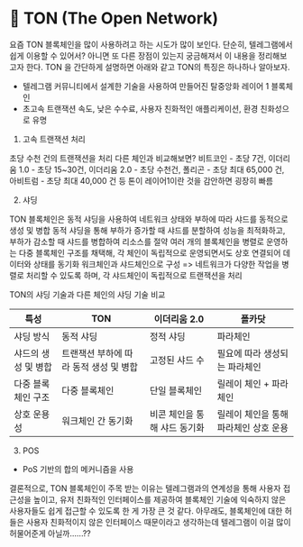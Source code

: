 # 💎 TON (The Open Network)

요즘 TON 블록체인을 많이 사용하려고 하는 시도가 많이 보인다. 단순히, 텔레그램에서 쉽게 이용할 수 있어서? 아니면 또 다른 장점이 있는지 궁금해져서 이 내용을 정리해보고자 한다. TON 을 간단하게 설명하면 아래와 같고 TON의 특징은 하나하나 알아보자.

* 텔레그램 커뮤니티에서 설계한 기술을 사용하여 만들어진 탈중앙화 레이어 1 블록체인
* 초고속 트랜잭션 속도, 낮은 수수료, 사용자 친화적인 애플리케이션, 환경 친화성으로 유명

1. 고속 트랜잭션 처리

초당 수천 건의 트랜잭션을 처리
다른 체인과 비교해보면? 비트코인 - 초당 7건, 이더리움 1.0 - 초당 15~30건, 이더리움 2.0 - 초당 수천건, 폴리곤 - 초당 최대 65,000 건, 아비트럼 - 초당 최대 40,000 건 등
톤이 레이어1이란 것을 감안하면 굉장히 빠름

2. 샤딩

TON 블록체인은 동적 샤딩을 사용하여 네트워크 상태와 부하에 따라 샤드를 동적으로 생성 및 병합
동적 샤딩을 통해 부하가 증가할 때 샤드를 분할하여 성능을 최적화하고, 부하가 감소할 때 샤드를 병합하여 리소스를 절약
여러 개의 블록체인을 병렬로 운영하는 다중 블록체인 구조를 채택해, 각 체인이 독립적으로 운영되면서도 상호 연결되어 데이터와 상태를 동기화
워크체인과 샤드체인으로 구성 => 네트워크가 다양한 작업을 병렬로 처리할 수 있도록 하며, 각 샤드체인이 독립적으로 트랜잭션을 처리

TON의 샤딩 기술과 다른 체인의 샤딩 기술 비교

| 특성 | TON | 이더리움 2.0 | 폴카닷 |
|----------|----------|----------|----------|
| 샤딩 방식 | 동적 샤딩 | 정적 샤딩 | 파라체인 |
| 샤드의 생성 및 병합 | 트랜잭션 부하에 따라 동적 생성 및 병합 | 고정된 샤드 수 | 필요에 따라 생성되는 파라체인 |
| 다중 블록체인 구조 | 다중 블록체인 | 단일 블록체인 | 릴레이 체인 + 파라 체인 |
| 상호 운용성 | 워크체인 간 동기화 | 비콘 체인을 통해 샤드 동기화 | 릴레이 체인을 통해 파라체인 상호 운용 |

3. POS

* PoS 기반의 합의 메커니즘을 사용
 

결론적으로, TON 블록체인이 주목 받는 이유는 텔레그램과의 연계성을 통해 사용자 접근성을 높이고, 유저 친화적인 인터페이스를 제공하여 블록체인 기술에 익숙하지 않은 사용자들도 쉽게 접근할 수 있도록 한 게 가장 큰 것 같다. 아무래도, 블록체인에 대한 허들은 사용자 친화적이지 않은 인터페이스 때문이라고 생각하는데 텔레그램이 이걸 많이 허물어준게 아닐까......??